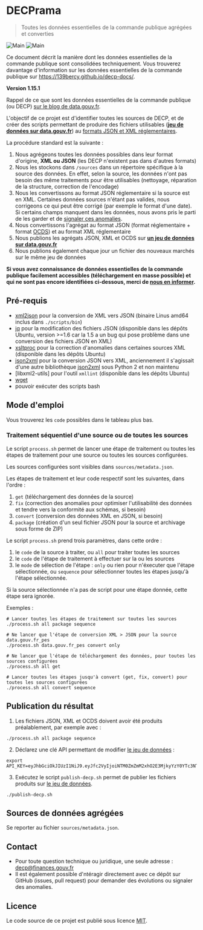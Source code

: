 # DECPrama

> Toutes les données essentielles de la commande publique agrégées et converties

![Main](https://github.com/139bercy/decp-rama/actions/workflows/main.yaml/badge.svg)
![Main](https://github.com/139bercy/decp-rama/actions/workflows/marches-publics.yaml/badge.svg)

Ce document décrit la manière dont les données essentielles de la commande publique sont consolidées techniquement. Vous trouverez davantage d'information sur les données essentielles de la commande publique sur https://139bercy.github.io/decp-docs/.

**Version 1.15.1**

Rappel de ce que sont les données essentielles de la commande publique (ou DECP) [sur le blog de data.gouv.fr](https://www.data.gouv.fr/fr/posts/le-point-sur-les-donnees-essentielles-de-la-commande-publique/).

L'objectif de ce projet est d'identifier toutes les sources de DECP, et de créer des scripts permettant de produire des fichiers utilisables (**[jeu de données sur data.gouv.fr](https://www.data.gouv.fr/fr/datasets/5cd57bf68b4c4179299eb0e9)**) au [formats JSON et XML réglementaires](https://github.com/139bercy/format-commande-publique/tree/master/sch%C3%A9mas).

La procédure standard est la suivante :

1. Nous agrégeons toutes les données possibles dans leur format d'origine, **XML ou JSON** (les DECP n'existent pas dans d'autres formats)
2. Nous les stockons dans `/sources` dans un répertoire spécifique à la source des données. En effet, selon la source, les données n'ont pas besoin des même traitements pour être utilisables (nettoyage, réparation de la structure, correction de l'encodage)
3. Nous les convertissons au format JSON réglementaire si la source est en XML. Certaines données sources n'étant pas valides, nous corrigeons ce qui peut être corrigé (par exemple le format d'une date).  Si certains champs manquent dans les données, nous avons pris le parti de les garder et de [signaler ces anomalies](https://github.com/139bercy/decp-rama/labels/anomalie).
4. Nous convertissons l'agrégat au format JSON (format réglementaire + format [OCDS](https://standard.open-contracting.org/latest/fr/)) et au format XML réglementaire
4. Nous publions les agrégats JSON, XML et OCDS sur **[un jeu de données sur data.gouv.fr](https://www.data.gouv.fr/fr/datasets/5cd57bf68b4c4179299eb0e9)**
5. Nous publions également chaque jour un fichier des nouveaux marchés sur le même jeu de données

**Si vous avez connaissance de données essentielles de la commande publique facilement accessibles (téléchargement en masse possible) et qui ne sont pas encore identifiées ci-dessous, merci de [nous en informer](#contact).**

## Pré-requis

- [xml2json](https://github.com/Cheedoong/xml2json) pour la conversion de XML vers JSON (binaire Linus amd64 inclus dans `./scripts/bin`)
- [jq](https://stedolan.github.io/jq/) pour la modification des fichiers JSON (disponible dans les dépôts Ubuntu, version >=1.6 car la 1.5 a un bug qui pose problème dans une conversion des fichiers JSON en XML)
- [xsltproc](http://xmlsoft.org/XSLT/xsltproc2.html) pour la correction d'anomalies dans certaines sources XML (disponible dans les dépôts Ubuntu)
- [json2xml](https://github.com/vinitkumar/json2xml) pour la conversion JSON vers XML, anciennement il s'agissait d'une autre bibliothèque [json2xml](https://github.com/edsu/json2xml) sous Python 2 et non maintenu
- [libxml2-utils] pour l'outil `xmllint` (disponible dans les dépôts Ubuntu)
- [wget](https://doc.ubuntu-fr.org/wget)
- pouvoir exécuter des scripts bash

## Mode d'emploi

Vous trouverez les `code` possibles dans le tableau plus bas.

### Traitement séquentiel d'une source ou de toutes les sources

Le script `process.sh` permet de lancer une étape de traitement ou toutes les étapes de traitement pour une source ou toutes les sources configurées.

Les sources configurées sont visibles dans `sources/metadata.json`.

Les étapes de traitement et leur code respectif sont les suivantes, dans l'ordre :

1. `get` (téléchargement des données de la source)
2. `fix` (correction des anomalies pour optimiser l'utilisabilité des données et tendre vers la conformité aux schémas, si besoin)
3. `convert` (conversion des données XML en JSON, si besoin)
4. `package` (création d'un seul fichier JSON pour la source et archivage sous forme de ZIP)

Le script `process.sh` prend trois paramètres, dans cette ordre :

1. le `code` de la source à traiter, ou `all` pour traiter toutes les sources
2. le `code` de l'étape de traitement à effectuer sur la ou les sources
3. le `mode` de sélection de l'étape : `only` ou rien pour n'éxecuter que l'étape sélectionnée, ou `sequence` pour sélectionner toutes les étapes jusqu'à l'étape sélectionnée.

Si la source sélectionnée n'a pas de script pour une étape donnée, cette étape sera ignorée.

Exemples :

```
# Lancer toutes les étapes de traitement sur toutes les sources
./process.sh all package sequence

# Ne lancer que l'étape de conversion XML > JSON pour la source data.gouv.fr_pes
./process.sh data.gouv.fr_pes convert only

# Ne lancer que l'étape de téléchargement des données, pour toutes les sources configurées
./process.sh all get

# Lancer toutes les étapes jusqu'à convert (get, fix, convert) pour toutes les sources configurées
./process.sh all convert sequence
```

## Publication du résultat

1. Les fichiers JSON, XML et OCDS doivent avoir été produits préalablement, par exemple avec :

```
./process.sh all package sequence
```

2. Déclarez une clé API permettant de modifier [le jeu de données](https://www.data.gouv.fr/fr/datasets/5cd57bf68b4c4179299eb0e9) :

```
export API_KEY=eyJhbGciOkJIUzI1NiJ9.eyJfc2VyIjoiNTM0ZmZmM2xhO2E3MjkyYzY0YTc3NTI2IiwidGltZSI6...
```

3. Exécutez le script `publish-decp.sh` permet de publier les fichiers produits sur [le jeu de données](https://www.data.gouv.fr/fr/datasets/5cd57bf68b4c4179299eb0e9).

```
./publish-decp.sh
```

## Sources de données agrégées

Se reporter au fichier `sources/metadata.json`.

## Contact

- Pour toute question technique ou juridique, une seule adresse : decp@finances.gouv.fr
- Il est également possible d'ntéragir directement avec ce dépôt sur GitHub (issues, pull request) pour demander des évolutions ou signaler des anomalies.

## Licence

Le code source de ce projet est publié sous licence [MIT](https://opensource.org/licenses/MIT).

